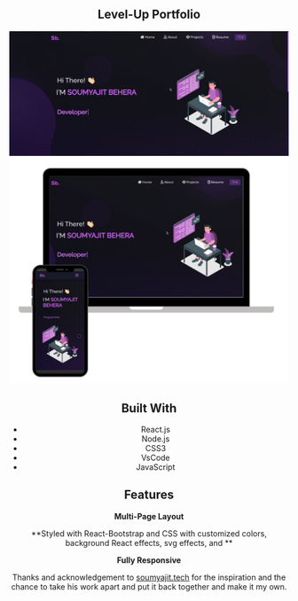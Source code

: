 <h2 align="center">
  Level-Up Portfolio<br/>
  
</h2>
<div align="center">
  <img alt="Site Screenshot" src="./Images/readme-img.png" />
</div>
<div align="center">
  <img alt="Responsive Screenshot" src="./Images/readme-img1.png" />
<br/>


## Built With

- React.js
- Node.js
- CSS3
- VsCode
- JavaScript

## Features

**Multi-Page Layout**

**Styled with React-Bootstrap and CSS with customized colors, background React effects, svg effects, and **

**Fully Responsive**


Thanks and acknowledgement to <a href="http://soumya-jit.tech/" target="_blank">soumyajit.tech</a> for the inspiration and the chance to take his work apart and put it back together and make it my own.
